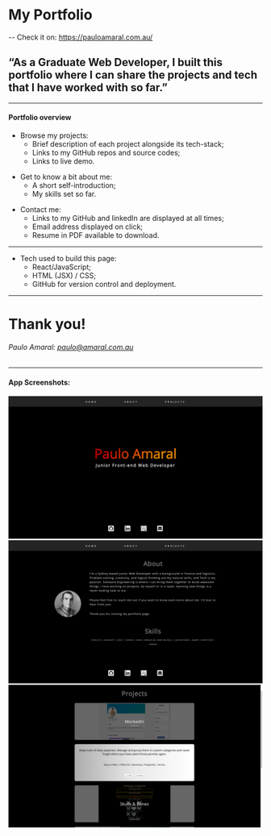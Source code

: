 # My Portfolio

-- Check it on: https://pauloamaral.com.au/

## “As a Graduate Web Developer, I built this portfolio where I can share the projects and tech that I have worked with so far.”

---

#### Portfolio overview

- Browse my projects:
  - Brief description of each project alongside its tech-stack;
  - Links to my GitHub repos and source codes;
  - Links to live demo.

* Get to know a bit about me:
  - A short self-introduction;
  - My skills set so far.

- Contact me:
  - Links to my GitHub and linkedIn are displayed at all times;
  - Email address displayed on click;
  - Resume in PDF available to download.

---

- Tech used to build this page:
  - React/JavaScript;
  - HTML (JSX) / CSS;
  - GitHub for version control and deployment.

---

# Thank you!

###### Paulo Amaral: paulo@amaral.com.au

---

#### App Screenshots:

![Home](/screenshots/portfolio1.png)
![About](/screenshots/portfolio2.png)
![Projects](/screenshots/portfolio3.png)
